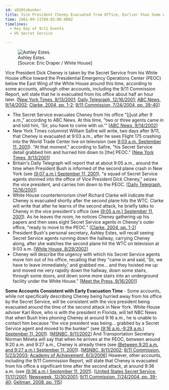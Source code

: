 ```yaml
---
id: a910tobunker
title: Vice President Cheney Evacuated from Office, Earlier than Some Accounts Claim
time: 2001-09-11T09:03:00.000Z
timelines:
  - Key Day of 9/11 Events
  - US Secret Service

---
```


<figure class="image">
  <img alt="Ashley Estes." src="//i2.wp.com/cdn.historycommons.org/images/events/Ashely_Estes_2050081722-9235.jpg" />
  <figcaption>Ashley Estes.<br>[Source: Eric Draper / White House]</figcaption>
</figure>

Vice President Dick Cheney is taken by the Secret Service from his White House office toward the Presidential Emergency Operations Center (PEOC) below the East Wing of the White House around this time, according to some accounts, although other accounts, including the 9/11 Commission Report, will state that he is evacuated from his office about half an hour later. [[New York Times, 9/13/2001][1]; [Daily Telegraph, 12/16/2001][2]; [ABC News, 9/14/2002][3]; [Clarke, 2004, pp. 1-2][4]; [9/11 Commission, 7/24/2004, pp. 39-40][13]]
* The Secret Service evacuates Cheney from his office "[j]ust after 9 a.m.," according to ABC News. At this time, "two or three agents came in and told him, 'Sir, you have to come with us.'" [[ABC News, 9/14/2002][3]]
* New York Times columnist William Safire will write, two days after 9/11, that Cheney is evacuated at 9:03 a.m., after he sees Flight 175 crashing into the World Trade Center live on television (see [9:03 a.m. September 11, 2001](/timeline/#a903flight175crashes)). "At that moment," according to Safire, "his Secret Service detail grabbed him and hurried him down to [the] PEOC." [[New York Times, 9/13/2001][1]]
* Britain's Daily Telegraph will report that at about 9:05 a.m., around the time when President Bush is informed of the second plane crash in New York (see [(9:07 a.m.) September 11, 2001](/timeline/#a906cardtellsbush)), "a squad of Secret Service agents stormed into the office of Vice President Dick Cheney," seizes the vice president, and carries him down to the PEOC. [[Daily Telegraph, 12/16/2001][2]]
* White House counterterrorism chief Richard Clarke will indicate that Cheney is evacuated shortly after the second plane hits the WTC. Clarke will write that after he learns of the second attack, he briefly talks to Cheney in the vice president's office (see [(9:05 a.m.) September 11, 2001](/timeline/#a905evacuationignored)). As he leaves the room, he notices Cheney gathering up his papers and then sees eight Secret Service agents in Cheney's outer office, "ready to move to the PEOC." [[Clarke, 2004, pp. 1-2][4]]
* President Bush's personal secretary, Ashley Estes, will recall seeing Secret Service agents running down the hallway, carrying Cheney along, after she watches the second plane hit the WTC on television at 9:03 a.m. [[White House, 8/29/2002][5]]
* Cheney will describe the urgency with which his Secret Service agents move him out of his office, recalling that they "came in and said, 'Sir, we have to leave immediately,' and grabbed me… and they hoisted me up and moved me very rapidly down the hallway, down some stairs, through some doors, and down some more stairs into an underground facility under the White House." [[Meet the Press, 9/16/2001][6]]

**Some Accounts Consistent with Early Evacuation Time** - Some accounts, while not specifically describing Cheney being hurried away from his office by the Secret Service, will be consistent with the vice president being evacuated around the time of the second attack in New York. White House adviser Karl Rove, who is with the president in Florida, will tell NBC News that when Bush tries phoning Cheney at around 9:16 a.m., he is unable to contact him because "the vice president was being… grabbed by a Secret Service agent and moved to the bunker" (see [(9:16 a.m.-9:29 a.m.) September 11, 2001](/timeline/#a916writesspeech)). [[MSNBC, 9/11/2002][7]] And Transportation Secretary Norman Mineta will say that when he arrives at the PEOC, between around 9:20 a.m. and 9:27 a.m., Cheney is already there (see [(Between 9:20 a.m. and 9:27 a.m.) September 11, 2001](/timeline/#a920minetabunker)). [[MSNBC, 9/11/2002][8]; [9/11 Commission, 5/23/2003][9]; [Academy of Achievement, 6/3/2006][10]] However, other accounts, including the 9/11 Commission Report, will state that Cheney is evacuated from his office a significant time after the second attack, at around 9:36 a.m. (see [(9:36 a.m.) September 11, 2001](/timeline/#a936cheneyevacuated)). [[United States Secret Service, 11/17/2001][11]; [Newsweek, 12/30/2001][12]; [9/11 Commission, 7/24/2004, pp. 39-40][13]; [Gellman, 2008, pp. 115][14]]

[1]: https://www.nytimes.com/2001/09/13/opinion/essay-inside-the-bunker.html
[2]: https://www.telegraph.co.uk/news/worldnews/northamerica/usa/1365455/Revealed-what-really-went-on-during-Bushs-missing-hours.html
[3]: https://web.archive.org/web/20021003222152/http://abcnews.go.com/onair/DailyNews/sept11_moments_2.html
[4]: https://www.amazon.com/Against-All-Enemies-Inside-Americas/dp/0743260244
[5]: https://www.scribd.com/document/16063525/T3-B1-EOP-Press-Interviews-of-Staff-Fdr-Internal-Transcript-8-29-02-60-Minutes-II-Interview-of-Ashley-Estes-Bush-Secretary-VP-to-PEOC-Just-After
[6]: https://georgewbush-whitehouse.archives.gov/vicepresident/news-speeches/speeches/vp20010916.html
[7]: https://web.archive.org/web/20080121071415/http://www.msnbc.com/modules/91102/interviews/rove.asp?cp1=1
[8]: https://web.archive.org/web/20070808204935/http://www.msnbc.com/modules/91102/interviews/mineta.asp?cp1=1
[9]: https://www.9-11commission.gov/archive/hearing2/9-11Commission_Hearing_2003-05-23.htm
[10]: https://web.archive.org/web/20081007202415/http://www.achievement.org/autodoc/printmember/min0int-1
[11]: https://nsarchive2.gwu.edu//NSAEBB/NSAEBB358a/doc22.pdf
[12]: https://www.newsweek.com/day-changed-america-148319
[13]: https://web.archive.org/web/20041020144854/http://www.decloah.com/mirrors/9-11/911_Report.txt
[14]: https://www.amazon.com/Angler-Cheney-Presidency-Barton-Gellman/dp/1594201862
